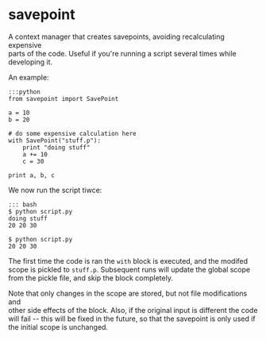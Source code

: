 savepoint
=========

A context manager that creates savepoints, avoiding recalculating expensive     
parts of the code. Useful if you're running a script several times while        
developing it.                                                                  
                                                                                
An example:                                                                     
                                                                                
    :::python
    from savepoint import SavePoint                                             
                                                                                
    a = 10                                                                      
    b = 20                                                                      
                                                                                
    # do some expensive calculation here                                        
    with SavePoint("stuff.p"):                                                  
        print "doing stuff"                                                     
        a += 10                                                                 
        c = 30                                                                  
                                                                                
    print a, b, c                                                               

We now run the script tiwce:
                                                                               
    ::: bash                                                            
    $ python script.py                                                          
    doing stuff                                                                 
    20 20 30                                                                    
                                                                                
    $ python script.py                                                          
    20 20 30                                                                    
                                                                                
The first time the code is ran the ``with`` block is executed, and the modifed  
scope is pickled to ``stuff.p``. Subsequent runs will update the global scope   
from the pickle file, and skip the block completely.                            
                                                                                
Note that only changes in the scope are stored, but not file modifications and  
other side effects of the block. Also, if the original input is different the 
code will fail -- this will be fixed in the future, so that the savepoint is 
only used if the initial scope is unchanged.
